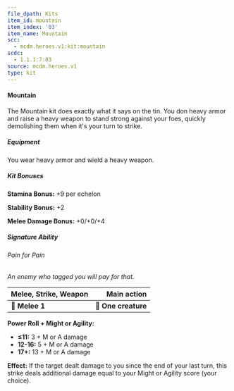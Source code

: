 ```yaml
---
file_dpath: Kits
item_id: mountain
item_index: '03'
item_name: Mountain
scc:
  - mcdm.heroes.v1:kit:mountain
scdc:
  - 1.1.1:7:03
source: mcdm.heroes.v1
type: kit
---
```


#### Mountain

The Mountain kit does exactly what it says on the tin. You don heavy armor and raise a heavy weapon to stand strong against your foes, quickly demolishing them when it's your turn to strike.

##### Equipment

You wear heavy armor and wield a heavy weapon.

##### Kit Bonuses

**Stamina Bonus:** +9 per echelon

**Stability Bonus:** +2

**Melee Damage Bonus:** +0/+0/+4

##### Signature Ability

###### Pain for Pain

*An enemy who tagged you will pay for that.*

| **Melee, Strike, Weapon** |     **Main action** |
| ------------------------- | ------------------: |
| **📏 Melee 1**            | **🎯 One creature** |

**Power Roll + Might or Agility:**

- **≤11:** 3 + M or A damage
- **12-16:** 5 + M or A damage
- **17+:** 13 + M or A damage

**Effect:** If the target dealt damage to you since the end of your last turn, this strike deals additional damage equal to your Might or Agility score (your choice).
